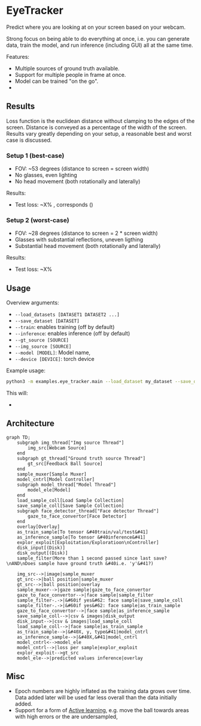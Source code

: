 # EyeTracker

Predict where you are looking at on your screen based on your webcam.

Strong focus on being able to do everything at once, i.e. you can generate data, train the model, and run inference (including GUI) all at the same time.

Features:

- Multiple sources of ground truth available.
- Support for multiple people in frame at once.
- Model can be trained "on the go".
- 

## Results

Loss function is the euclidean distance without clamping to the edges of the screen. Distance is conveyed as a percentage of the width of the screen.
Results vary greatly depending on your setup, a reasonable best and worst case is discussed.

### Setup 1 (best-case)

- FOV: ~53 degrees (distance to screen = screen width)
- No glasses, even lighting
- No head movement (both rotationally and laterally)

Results:

- Test loss: ~X% , corresponds  ()


### Setup 2 (worst-case)

- FOV: ~28 degrees (distance to screen = 2 * screen width)
- Glasses with substantial reflections, uneven ligthing
- Substantial head movement (both rotationally and laterally)

Results:

- Test loss: ~X%

## Usage

Overview arguments:

- `--load_datasets [DATASET1 DATASET2 ...]`
- `--save_dataset [DATASET]`
- `--train`: enables training (off by default)
- `--inference`: enables inference (off by default)
- `--gt_source [SOURCE]`
- `--img_source [SOURCE]`
- `--model [MODEL]`: Model name, 
- `--device [DEVICE]`: torch device

Example usage:

```bash
python3 -m examples.eye_tracker.main --load_dataset my_dataset --save_dataset my_dataset --img_source webcam --gt_source simple-ball --model myModel --train --inference
```

This will:

- 

## Architecture

```mermaid
graph TD;
    subgraph img_thread["Img source Thread"]
        img_src[Webcam Source]
    end
    subgraph gt_thread["Ground truth source Thread"]
        gt_src[Feedback Ball Source]
    end
    sample_muxer[Sample Muxer]
    model_cntrl[Model Controller]
    subgraph model_thread["Model Thread"]
        model_ele[Model]
    end
    load_sample_coll[Load Sample Collection]
    save_sample_coll[Save Sample Collection]
    subgraph face_detector_thread["Face detector Thread"]
        gaze_to_face_convertor[Face Detector]
    end
    overlay[Overlay]
    as_train_sample[To tensor &#40train/val/test&#41]
    as_inference_sample[To tensor &#40inference&#41]
    explor_exploit[Exploitation/Exploratioon\nController]
    disk_input[(Disk)]
    disk_output[(Disk)]
    sample_filter(More than 1 second passed since last save?\nAND\nDoes sample have ground truth &#40i.e. 'y'&#41?)

    img_src-->|image|sample_muxer
    gt_src-->|ball position|sample_muxer
    gt_src-->|ball position|overlay
    sample_muxer-->|gaze sample|gaze_to_face_convertor
    gaze_to_face_convertor-->|face sample|sample_filter
    sample_filter-.->|&#60if yes&#62: face sample|save_sample_coll
    sample_filter-.->|&#60if yes&#62: face sample|as_train_sample
    gaze_to_face_convertor-->|face sample|as_inference_sample
    save_sample_coll-->|csv & images|disk_output
    disk_input-->|csv & images|load_sample_coll
    load_sample_coll-->|face sample|as_train_sample
    as_train_sample-->|&#40X, y, type&#41|model_cntrl
    as_inference_sample-->|&#40X,&#41|model_cntrl
    model_cntrl<-->model_ele
    model_cntrl-->|loss per sample|explor_exploit
    explor_exploit-->gt_src
    model_ele-->|predicted values inference|overlay
```

## Misc

- Epoch numbers are highly inflated as the training data grows over time. Data added later will be used far less overall than the data initially added.
- Support for a form of [Active learning](https://en.wikipedia.org/wiki/Active_learning_(machine_learning)), e.g. move the ball towards areas with high errors or the are undersampled, 